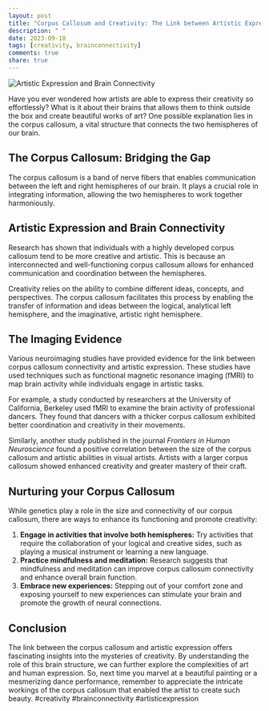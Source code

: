 ```yaml
---
layout: post
title: "Corpus Callosum and Creativity: The Link between Artistic Expression and Brain Connectivity"
description: " "
date: 2023-09-18
tags: [creativity, brainconnectivity]
comments: true
share: true
---
```


![Artistic Expression and Brain Connectivity](https://example.com/artistic-expression-brain-connectivity.jpg)

Have you ever wondered how artists are able to express their creativity so effortlessly? What is it about their brains that allows them to think outside the box and create beautiful works of art? One possible explanation lies in the corpus callosum, a vital structure that connects the two hemispheres of our brain.

## The Corpus Callosum: Bridging the Gap

The corpus callosum is a band of nerve fibers that enables communication between the left and right hemispheres of our brain. It plays a crucial role in integrating information, allowing the two hemispheres to work together harmoniously.

## Artistic Expression and Brain Connectivity

Research has shown that individuals with a highly developed corpus callosum tend to be more creative and artistic. This is because an interconnected and well-functioning corpus callosum allows for enhanced communication and coordination between the hemispheres.

Creativity relies on the ability to combine different ideas, concepts, and perspectives. The corpus callosum facilitates this process by enabling the transfer of information and ideas between the logical, analytical left hemisphere, and the imaginative, artistic right hemisphere.

## The Imaging Evidence

Various neuroimaging studies have provided evidence for the link between corpus callosum connectivity and artistic expression. These studies have used techniques such as functional magnetic resonance imaging (fMRI) to map brain activity while individuals engage in artistic tasks.

For example, a study conducted by researchers at the University of California, Berkeley used fMRI to examine the brain activity of professional dancers. They found that dancers with a thicker corpus callosum exhibited better coordination and creativity in their movements.

Similarly, another study published in the journal *Frontiers in Human Neuroscience* found a positive correlation between the size of the corpus callosum and artistic abilities in visual artists. Artists with a larger corpus callosum showed enhanced creativity and greater mastery of their craft.

## Nurturing your Corpus Callosum

While genetics play a role in the size and connectivity of our corpus callosum, there are ways to enhance its functioning and promote creativity:

1. **Engage in activities that involve both hemispheres:** Try activities that require the collaboration of your logical and creative sides, such as playing a musical instrument or learning a new language.
2. **Practice mindfulness and meditation:** Research suggests that mindfulness and meditation can improve corpus callosum connectivity and enhance overall brain function.
3. **Embrace new experiences:** Stepping out of your comfort zone and exposing yourself to new experiences can stimulate your brain and promote the growth of neural connections.

## Conclusion

The link between the corpus callosum and artistic expression offers fascinating insights into the mysteries of creativity. By understanding the role of this brain structure, we can further explore the complexities of art and human expression. So, next time you marvel at a beautiful painting or a mesmerizing dance performance, remember to appreciate the intricate workings of the corpus callosum that enabled the artist to create such beauty. #creativity #brainconnectivity #artisticexpression